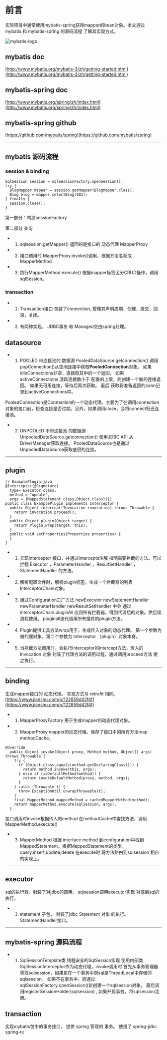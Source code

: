 # 前言

实际项目中通常使用mybatis-spring获得mapper的bean对象。本文通过 mybatis 和 mybatis-spring 的源码流程 了解其实现方式。

![mybatis-logo](http://upload-images.jianshu.io/upload_images/3991621-4b107dfb4bca99f5.png?imageMogr2/auto-orient/strip%7CimageView2/2/w/1240)

## mybatis  doc
[http://www.mybatis.org/mybatis-3/zh/getting-started.html](http://www.mybatis.org/mybatis-3/zh/getting-started.html)


## mybatis-spring doc
[http://www.mybatis.org/spring/zh/index.html](http://www.mybatis.org/spring/zh/index.html)

## mybatis-spring github
[https://github.com/mybatis/spring](https://github.com/mybatis/spring)

---
## mybatis 源码流程

### session & binding

```
SqlSession session = sqlSessionFactory.openSession();
try {
  BlogMapper mapper = session.getMapper(BlogMapper.class);
  Blog blog = mapper.selectBlog(101);
} finally {
  session.close();
}
```

第一部分：构造sessionFactory

第二部分 查询
* 1. sqlsession.getMapper() 返回的是接口的 动态代理 MapperProxy
* 2. 接口调用时 MapperProxy.invoke()调用，根据方法名获取MapperMethod
* 3. 执行MapperMethod.execute()  根据mapper标签区分CRUD操作，调用sqlSession。


### transaction
* 1. Transaction接口 包装了connection, 管理其声明周期，创建，提交，回滚，关闭。  
* 2. 有两种实现， JDBC事务 和 Managed交由spring处理。


## datasource
* 1.  POOLED 带连接池的 数据源
PooledDataSource.getconnection() 调用popConnection()从空闲连接中获取**PooledConnection**对象。
如果idleConnections非空，直接取其中的一个返回。
如果activeConnections 活跃连接数小于 配置的上限，则创建一个新的连接返回。
如果无可用连接，等待后再次获取。
最后 获取将准备返回的conn记录到activeConnections中。

PooledConnection是Connection的一个动态代理。主要为了在调用connection对象的接口前，检查连接是否过期。另外，如果调用close，会将connect归还连接池。

* 2. UNPOOLED 不带连接池 的数据源
UnpooledDataSource.getconnection() 使用JDBC API 从 DriverManager获取连接。
PooledDataSource也是通过UnpooledDataSource获取底层的连接。
---
## plugin
```
// ExamplePlugin.java
@Intercepts({@Signature(
  type= Executor.class,
  method = "update",
  args = {MappedStatement.class,Object.class})})
public class ExamplePlugin implements Interceptor {
  public Object intercept(Invocation invocation) throws Throwable {
    return invocation.proceed();
  }
  public Object plugin(Object target) {
    return Plugin.wrap(target, this);
  }
  public void setProperties(Properties properties) {
  }
}
```

* 1. 实现Interceptor 接口，并通过Intercepts注解 指明需要拦截的方法。可以拦截 Executor ，ParameterHandler ，ResultSetHandler ，StatementHandler 的方法。
* 2.  解析配置文件时，解析plugin标签，生成一个拦截器的列表 InterceptorChain对象。
* 3. 通过Configuration工厂方法 newExecutor  newStatementHandler  newParameterHandler  newResultSetHandler 中会 通过 interceptorChain.pluginAll 应用所有拦截器，得到代理后的对象。供后续流程使用。 pluginall迭代调用所有插件的plugin方法。
* 4. Plugin提供工具方法wrap用于，生成传入对象的动态代理。 第一个参数为 被代理对象。第二个参数为 Interceptor （plugin）对象本身。
* 5. 当拦截方法调用时，会执行Interceptor的intercept方法，传入的Invocation 对象 封装了代理方法的调用过程，通过调用proceed方法 使之执行。

---

## binding
生成mapper接口的 动态代理。
实现方式与 retrofit 相同。 [https://www.jianshu.com/p/122859d42f4f](https://www.jianshu.com/p/122859d42f4f)

* 1. MapperProxyFactory<T> 用于生成mapper的动态代理对象。
* 2.  MapperProxy<T> mapper的动态代理。保存了接口中的所有方法map methodCache。
```
@Override
  public Object invoke(Object proxy, Method method, Object[] args) throws Throwable {
    try {
      if (Object.class.equals(method.getDeclaringClass())) {
        return method.invoke(this, args);
      } else if (isDefaultMethod(method)) {
        return invokeDefaultMethod(proxy, method, args);
      }
    } catch (Throwable t) {
      throw ExceptionUtil.unwrapThrowable(t);
    }
    final MapperMethod mapperMethod = cachedMapperMethod(method);
    return mapperMethod.execute(sqlSession, args);
  }
```
接口调用时invoke根据传入的method 在methodCache中查找方法，调用MapperMethod.execute()

* 3. MapperMethod 根据 interface method 到configuration中找到MappedStatement。根据MappedStatement的类型，query,insert,update,delete 在execute时 将方法路由到sqlsession 相应的实现上。

---

## executor

sql的执行器，封装了对jdbc的调用。
sqlsession调用executor实现 对底层sql的执行。

* 1. statement 子包， 封装了jdbc Statement 对象 的执行。StatementHandler接口。

---

## mybatis-spring 源码流程
* 1. SqlSessionTemplate类
线程安全的SqlSession实现
使用内部类SqlSessionInterceptor作为动态代理，invoke调用时
首先从事务管理器获取sqlsession，如果是在一个事务中则sql是ThreadLocal中存储的sqlsession。
如果不在事务中，则通过sqlSessionFactory.openSession()新创建一个sqlsession对象。
最后调用registerSessionHolder(sqlsession) , 如果开启事务，将sqlsession注册。

## transaction
实现mybatis包中的事务接口， 提供 spring 管理的 事务。
使用了 spring-jdbc spring-tx